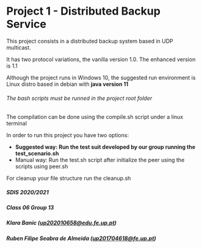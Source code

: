 # Project 1 - Distributed Backup Service

This project consists in a distributed backup system based in UDP multicast.

It has two protocol variations, the vanilla version 1.0. The enhanced version is 1.1

Although the project runs in Windows 10, the suggested run environment is Linux distro based in debian with **java
version 11**

###### The bash scripts must be runned in the project root folder

The compilation can be done using the compile.sh script under a linux terminal

In order to run this project you have two options:

* **Suggested way: Run the test suit developed by our group running the test_scenario.sh**
* Manual way: Run the test.sh script after initialize the peer using the scripts using peer.sh

For cleanup your file structure run the cleanup.sh


##### SDIS 2020/2021

##### Class 06 Group 13

##### Klara Banic (up202010658@edu.fe.up.pt)

##### Ruben Filipe Seabra de Almeida (up201704618@fe.up.pt)
